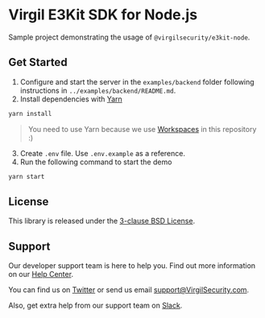 # Virgil E3Kit SDK for Node.js
Sample project demonstrating the usage of `@virgilsecurity/e3kit-node`.

## Get Started
1. Configure and start the server in the `examples/backend` folder following instructions in `../examples/backend/README.md`.
2. Install dependencies with [Yarn](https://yarnpkg.com/en/)
  ```sh
  yarn install
  ```
  > You need to use Yarn because we use [Workspaces](https://yarnpkg.com/lang/en/docs/workspaces/) in this repository :)
3. Create `.env` file. Use `.env.example` as a reference.
4. Run the following command to start the demo
  ```sh
  yarn start
  ```

## License
This library is released under the [3-clause BSD License](LICENSE).

## Support
Our developer support team is here to help you. Find out more information on our [Help Center](https://help.virgilsecurity.com).

You can find us on [Twitter](https://twitter.com/VirgilSecurity) or send us email support@VirgilSecurity.com.

Also, get extra help from our support team on [Slack](https://virgilsecurity.com/join-community).
